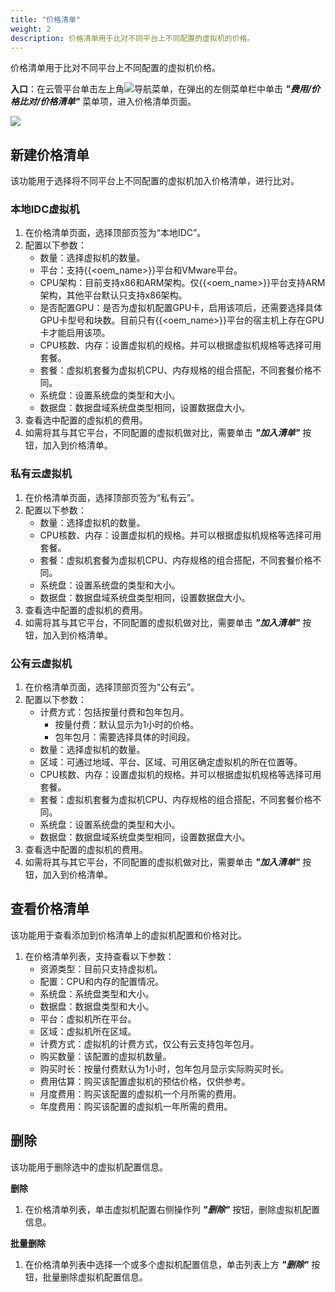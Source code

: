 ```yaml
---
title: "价格清单"
weight: 2
description: 价格清单用于比对不同平台上不同配置的虚拟机的价格。
---
```


价格清单用于比对不同平台上不同配置的虚拟机价格。

**入口**：在云管平台单击左上角![](../../../images/intro/nav.png)导航菜单，在弹出的左侧菜单栏中单击 **_"费用/价格比对/价格清单"_** 菜单项，进入价格清单页面。

![](../../../images/bill/pricecomparator1.png)

## 新建价格清单

该功能用于选择将不同平台上不同配置的虚拟机加入价格清单，进行比对。

### 本地IDC虚拟机

1. 在价格清单页面，选择顶部页签为“本地IDC”。
2. 配置以下参数：
    - 数量：选择虚拟机的数量。
    - 平台：支持{{<oem_name>}}平台和VMware平台。
    - CPU架构：目前支持x86和ARM架构。仅{{<oem_name>}}平台支持ARM架构，其他平台默认只支持x86架构。
    - 是否配置GPU：是否为虚拟机配置GPU卡，启用该项后，还需要选择具体GPU卡型号和块数。目前只有{{<oem_name>}}平台的宿主机上存在GPU卡才能启用该项。
    - CPU核数、内存：设置虚拟机的规格。并可以根据虚拟机规格等选择可用套餐。
    - 套餐：虚拟机套餐为虚拟机CPU、内存规格的组合搭配，不同套餐价格不同。
    - 系统盘：设置系统盘的类型和大小。
    - 数据盘：数据盘域系统盘类型相同，设置数据盘大小。
3. 查看选中配置的虚拟机的费用。
4. 如需将其与其它平台，不同配置的虚拟机做对比，需要单击 **_"加入清单"_** 按钮，加入到价格清单。

### 私有云虚拟机


1. 在价格清单页面，选择顶部页签为“私有云”。
2. 配置以下参数：
    - 数量：选择虚拟机的数量。
    - CPU核数、内存：设置虚拟机的规格。并可以根据虚拟机规格等选择可用套餐。
    - 套餐：虚拟机套餐为虚拟机CPU、内存规格的组合搭配，不同套餐价格不同。
    - 系统盘：设置系统盘的类型和大小。
    - 数据盘：数据盘域系统盘类型相同，设置数据盘大小。
3. 查看选中配置的虚拟机的费用。
4. 如需将其与其它平台，不同配置的虚拟机做对比，需要单击 **_"加入清单"_** 按钮，加入到价格清单。

### 公有云虚拟机

1. 在价格清单页面，选择顶部页签为“公有云”。
2. 配置以下参数：
    - 计费方式：包括按量付费和包年包月。
        - 按量付费：默认显示为1小时的价格。
        - 包年包月：需要选择具体的时间段。
    - 数量：选择虚拟机的数量。
    - 区域：可通过地域、平台、区域、可用区确定虚拟机的所在位置等。
    - CPU核数、内存：设置虚拟机的规格。并可以根据虚拟机规格等选择可用套餐。
    - 套餐：虚拟机套餐为虚拟机CPU、内存规格的组合搭配，不同套餐价格不同。
    - 系统盘：设置系统盘的类型和大小。
    - 数据盘：数据盘域系统盘类型相同，设置数据盘大小。
3. 查看选中配置的虚拟机的费用。
4. 如需将其与其它平台，不同配置的虚拟机做对比，需要单击 **_"加入清单"_** 按钮，加入到价格清单。


## 查看价格清单

该功能用于查看添加到价格清单上的虚拟机配置和价格对比。

1. 在价格清单列表，支持查看以下参数：
    - 资源类型：目前只支持虚拟机。
    - 配置：CPU和内存的配置情况。
    - 系统盘：系统盘类型和大小。
    - 数据盘：数据盘类型和大小。
    - 平台：虚拟机所在平台。
    - 区域：虚拟机所在区域。
    - 计费方式：虚拟机的计费方式，仅公有云支持包年包月。
    - 购买数量：该配置的虚拟机数量。
    - 购买时长：按量付费默认为1小时，包年包月显示实际购买时长。
    - 费用估算：购买该配置虚拟机的预估价格，仅供参考。
    - 月度费用：购买该配置的虚拟机一个月所需的费用。
    - 年度费用：购买该配置的虚拟机一年所需的费用。

## 删除

该功能用于删除选中的虚拟机配置信息。

**删除**

1. 在价格清单列表，单击虚拟机配置右侧操作列 **_"删除"_** 按钮，删除虚拟机配置信息。

**批量删除**

1. 在价格清单列表中选择一个或多个虚拟机配置信息，单击列表上方 **_"删除"_** 按钮，批量删除虚拟机配置信息。